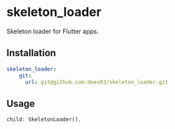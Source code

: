 # skeleton_loader

Skeleton loader for Flutter apps.

## Installation

```yaml
skeleton_loader:
    git:
      url: git@github.com:doev03/skeleton_loader.git
```

## Usage

```dart
child: SkeletonLoader(),
```
